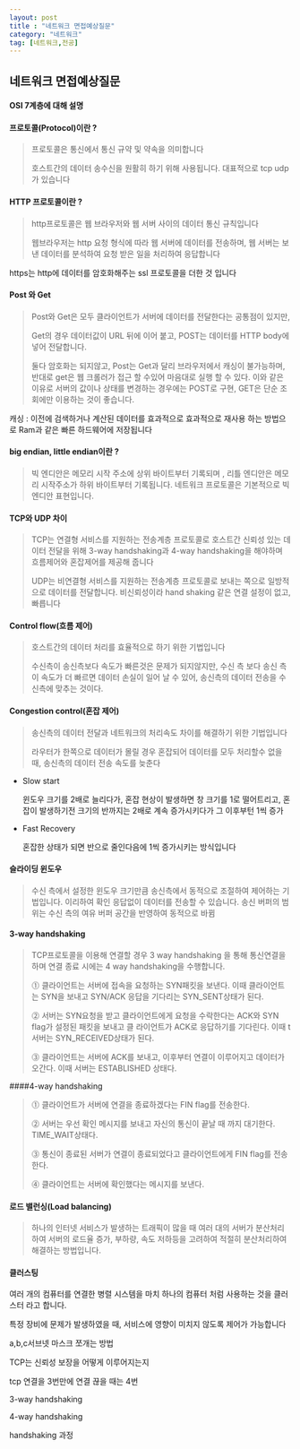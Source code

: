 ```yaml
---
layout: post
title : "네트워크 면접예상질문"
category: "네트워크"
tag: [네트워크,전공]
---
```


## 네트워크 면접예상질문

#### OSI 7계층에 대해 설명



#### 프로토콜(Protocol)이란 ?

> 프로토콜은 통신에서 통신 규약 및 약속을 의미합니다
>
> 호스트간의 데이터 송수신을 원활히 하기 위해 사용됩니다. 대표적으로 tcp udp가 있습니다

#### HTTP 프로토콜이란 ?

> http프로토콜은 웹 브라우저와 웹 서버 사이의 데이터 통신 규칙입니다
>
> 웹브라우저는 http 요청 형식에 따라 웹 서버에 데이터를 전송하며, 웹 서버는 보낸 데이터를 분석하여 요청 받은 일을 처리하여 응답합니다

https는 http에 데이터를 암호화해주는 ssl 프로토콜을 더한 것 입니다

#### Post 와 Get

> Post와 Get은 모두 클라이언트가 서버에 데이터를 전달한다는 공통점이 있지만, 
>
> Get의 경우 데이터값이 URL 뒤에 이어 붙고, POST는 데이터를 HTTP body에 넣어 전달합니다.
>
> 둘다 암호화는 되지않고, Post는 Get과 달리 브라우저에서 캐싱이 불가능하며, 반대로 get은 웹 크롤러가 접근 할 수있어 마음대로 실행 할 수 있다. 이와 같은 이유로 서버의 값이나 상태를 변경하는 경우에는 POST로 구현, GET은 단순 조회에만 이용하는 것이 좋습니다.

캐싱 : 이전에 검색하거나 계산된 데이터를 효과적으로 효과적으로 재사용 하는 방법으로 Ram과 같은 빠른 하드웨어에 저장됩니다

#### big endian, little endian이란 ?

>빅 엔디안은 메모리 시작 주소에 상위 바이트부터 기록되며 , 리틀 엔디안은 메모리 시작주소가 하위 바이트부터 기록됩니다.  네트워크 프로토콜은 기본적으로 빅 엔디안 표현입니다.

#### TCP와 UDP 차이

> TCP는 연결형 서비스를 지원하는 전송계층 프로토콜로 호스트간 신뢰성 있는 데이터 전달을 위해 3-way handshaking과 4-way handshaking을 해야하며 흐름제어와 혼잡제어를 제공해 줍니다 
>
> UDP는 비연결형 서비스를 지원하는 전송계층 프로토콜로 보내는 쪽으로 일방적으로 데이터를 전달합니다. 비신뢰성이라 hand shaking 같은 연결 설정이 없고, 빠릅니다

#### Control flow(흐름 제어)

> 호스트간의 데이터 처리를 효율적으로 하기 위한 기법입니다
>
> 수신측이 송신측보다 속도가 빠른것은 문제가 되지않지만, 수신 측 보다 송신 측이 속도가 더 빠르면 데이터 손실이 일어 날 수 있어,  송신측의 데이터 전송을 수신측에 맞추는 것이다.



#### Congestion control(혼잡 제어)

> 송신측의 데이터 전달과 네트워크의 처리속도 차이를 해결하기 위한 기법입니다
>
> 라우터가 한쪽으로 데이터가 몰릴 경우 혼잡되어 데이터를 모두 처리할수 없을 때, 송신측의 데이터 전송 속도를 늦춘다

- Slow start

  윈도우 크기를 2배로 늘리다가, 혼잡 현상이 발생하면 창 크기를 1로 떨어트리고, 혼잡이 발생하기전 크기의 반까지는 2배로 계속 증가시키다가 그 이후부턴 1씩 증가

- Fast Recovery

  혼잡한 상태가 되면 반으로 줄인다음에 1씩 증가시키는 방식입니다

#### 슬라이딩 윈도우

> 수신 측에서 설정한 윈도우 크기만큼 송신측에서 동적으로 조절하여 제어하는 기법입니다. 이리하여 확인 응답없이 데이터를 전송할 수 있습니다. 송신 버퍼의 범위는 수신 측의 여유 버퍼 공간을 반영하여 동적으로 바뀜

#### 3-way handshaking

> TCP프로토콜을 이용해 연결할 경우  3 way handshaking 을 통해 통신연결을 하며 연결 종료 시에는 4 way handshaking을 수행합니다.  
>
> ⓵ 클라이언트는 서버에 접속을 요청하는 SYN패킷을 보낸다. 이때 클라이언트는 SYN을 보내고 SYN/ACK 응답을 기다리는 SYN_SENT상태가 된다.
>
> ⓶ 서버는 SYN요청을 받고 클라이언트에게 요청을 수락한다는 ACK와 SYN flag가 설정된 패킷을 보내고 클 라이언트가 ACK로 응답하기를 기다린다. 이때 t서버는 SYN_RECEIVED상태가 된다.
>
> ⓷ 클라이언트는 서버에 ACK를 보내고, 이후부터 연결이 이루어지고 데이터가 오간다. 이때 서버는 ESTABLISHED 상태다.



####4-way handshaking

> ⓵ 클라이언트가 서버에 연결을 종료하겠다는 FIN flag를 전송한다.
>
> ⓶ 서버는 우선 확인 메시지를 보내고 자신의 통신이 끝날 때 까지 대기한다. TIME_WAIT상태다.
>
> ⓷ 통신이 종료된 서버가 연결이 종료되었다고 클라이언트에게 FIN flag를 전송한다.
>
> ⓸ 클라이언트는 서버에 확인했다는 메시지를 보낸다.



#### 로드 밸런싱(Load balancing)

>하나의 인터넷 서비스가 발생하는 트래픽이 많을 때 여러 대의 서버가 분산처리하여 서버의 로드율 증가, 부하량, 속도 저하등을 고려하여 적절히 분산처리하여 해결하는 방법입니다.

#### 클러스팅

여러 개의 컴퓨터를 연결한 병렬 시스템을 마치 하나의 컴퓨터 처럼 사용하는 것을 클러스터 라고 합니다.

특정 장비에 문제가 발생하였을 때,  서비스에 영향이 미치지 않도록 제어가 가능합니다



a,b,c서브넷 마스크 쪼개는 방법



TCP는 신뢰성 보장을 어떻게 이루어지는지



tcp 연결을 3번만에 연결 끊을 때는 4번

3-way handshaking



4-way handshaking



handshaking 과정







